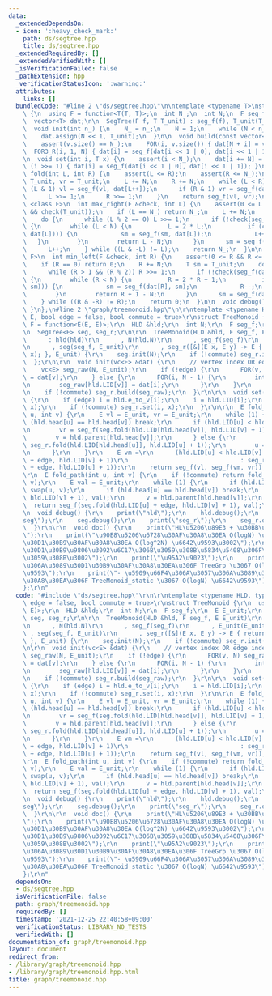 ```yaml
---
data:
  _extendedDependsOn:
  - icon: ':heavy_check_mark:'
    path: ds/segtree.hpp
    title: ds/segtree.hpp
  _extendedRequiredBy: []
  _extendedVerifiedWith: []
  _isVerificationFailed: false
  _pathExtension: hpp
  _verificationStatusIcon: ':warning:'
  attributes:
    links: []
  bundledCode: "#line 2 \"ds/segtree.hpp\"\n\ntemplate <typename T>\nstruct SegTree\
    \ {\n  using F = function<T(T, T)>;\n  int N_;\n  int N;\n  F seg_f;\n  T T_unit;\n\
    \  vector<T> dat;\n\n  SegTree(F f, T T_unit) : seg_f(f), T_unit(T_unit) {}\n\n\
    \  void init(int n_) {\n    N_ = n_;\n    N = 1;\n    while (N < n_) N <<= 1;\n\
    \    dat.assign(N << 1, T_unit);\n  }\n\n  void build(const vector<T> &v) {\n\
    \    assert(v.size() == N_);\n    FOR(i, v.size()) { dat[N + i] = v[i]; }\n  \
    \  FOR3_R(i, 1, N) { dat[i] = seg_f(dat[i << 1 | 0], dat[i << 1 | 1]); }\n  }\n\
    \n  void set(int i, T x) {\n    assert(i < N_);\n    dat[i += N] = x;\n    while\
    \ (i >>= 1) { dat[i] = seg_f(dat[i << 1 | 0], dat[i << 1 | 1]); }\n  }\n\n  T\
    \ fold(int L, int R) {\n    assert(L <= R);\n    assert(R <= N_);\n    T vl =\
    \ T_unit, vr = T_unit;\n    L += N;\n    R += N;\n    while (L < R) {\n      if\
    \ (L & 1) vl = seg_f(vl, dat[L++]);\n      if (R & 1) vr = seg_f(dat[--R], vr);\n\
    \      L >>= 1;\n      R >>= 1;\n    }\n    return seg_f(vl, vr);\n  }\n\n  template\
    \ <class F>\n  int max_right(F &check, int L) {\n    assert(0 <= L && L <= N_\
    \ && check(T_unit));\n    if (L == N_) return N_;\n    L += N;\n    T sm = T_unit;\n\
    \    do {\n      while (L % 2 == 0) L >>= 1;\n      if (!check(seg_f(sm, dat[L])))\
    \ {\n        while (L < N) {\n          L = 2 * L;\n          if (check(seg_f(sm,\
    \ dat[L]))) {\n            sm = seg_f(sm, dat[L]);\n            L++;\n       \
    \   }\n        }\n        return L - N;\n      }\n      sm = seg_f(sm, dat[L]);\n\
    \      L++;\n    } while ((L & -L) != L);\n    return N_;\n  }\n\n  template <class\
    \ F>\n  int min_left(F &check, int R) {\n    assert(0 <= R && R <= N_ && check(T_unit));\n\
    \    if (R == 0) return 0;\n    R += N;\n    T sm = T_unit;\n    do {\n      --R;\n\
    \      while (R > 1 && (R % 2)) R >>= 1;\n      if (!check(seg_f(dat[R], sm)))\
    \ {\n        while (R < N) {\n          R = 2 * R + 1;\n          if (check(seg_f(dat[R],\
    \ sm))) {\n            sm = seg_f(dat[R], sm);\n            R--;\n          }\n\
    \        }\n        return R + 1 - N;\n      }\n      sm = seg_f(dat[R], sm);\n\
    \    } while ((R & -R) != R);\n    return 0;\n  }\n\n  void debug() { print(dat);\
    \ }\n};\n#line 2 \"graph/treemonoid.hpp\"\n\r\ntemplate <typename HLD, typename\
    \ E, bool edge = false, bool commute = true>\r\nstruct TreeMonoid {\r\n  using\
    \ F = function<E(E, E)>;\r\n  HLD &hld;\r\n  int N;\r\n  F seg_f;\r\n  E E_unit;\r\
    \n  SegTree<E> seg, seg_r;\r\n\r\n  TreeMonoid(HLD &hld, F seg_f, E E_unit)\r\n\
    \      : hld(hld)\r\n      , N(hld.N)\r\n      , seg_f(seg_f)\r\n      , E_unit(E_unit)\r\
    \n      , seg(seg_f, E_unit)\r\n      , seg_r([&](E x, E y) -> E { return seg_f(y,\
    \ x); }, E_unit) {\r\n    seg.init(N);\r\n    if (!commute) seg_r.init(N);\r\n\
    \  };\r\n\r\n  void init(vc<E> &dat) {\r\n    // vertex index OR edge index\r\n\
    \    vc<E> seg_raw(N, E_unit);\r\n    if (!edge) {\r\n      FOR(v, N) seg_raw[hld.LID[v]]\
    \ = dat[v];\r\n    } else {\r\n      FOR(i, N - 1) {\r\n        int v = hld.e_to_v[i];\r\
    \n        seg_raw[hld.LID[v]] = dat[i];\r\n      }\r\n    }\r\n    seg.build(seg_raw);\r\
    \n    if (!commute) seg_r.build(seg_raw);\r\n  }\r\n\r\n  void set(int i, E x)\
    \ {\r\n    if (edge) i = hld.e_to_v[i];\r\n    i = hld.LID[i];\r\n    seg.set(i,\
    \ x);\r\n    if (!commute) seg_r.set(i, x);\r\n  }\r\n\r\n  E fold_path_nc(int\
    \ u, int v) {\r\n    E vl = E_unit, vr = E_unit;\r\n    while (1) {\r\n      if\
    \ (hld.head[u] == hld.head[v]) break;\r\n      if (hld.LID[u] < hld.LID[v]) {\r\
    \n        vr = seg_f(seg.fold(hld.LID[hld.head[v]], hld.LID[v] + 1), vr);\r\n\
    \        v = hld.parent[hld.head[v]];\r\n      } else {\r\n        vl = seg_f(vl,\
    \ seg_r.fold(hld.LID[hld.head[u]], hld.LID[u] + 1));\r\n        u = hld.parent[hld.head[u]];\r\
    \n      }\r\n    }\r\n    E vm =\r\n      (hld.LID[u] < hld.LID[v] ? seg.fold(hld.LID[u]\
    \ + edge, hld.LID[v] + 1)\r\n                               : seg_r.fold(hld.LID[v]\
    \ + edge, hld.LID[u] + 1));\r\n    return seg_f(vl, seg_f(vm, vr));\r\n  }\r\n\
    \r\n  E fold_path(int u, int v) {\r\n    if (!commute) return fold_path_nc(u,\
    \ v);\r\n    E val = E_unit;\r\n    while (1) {\r\n      if (hld.LID[u] > hld.LID[v])\
    \ swap(u, v);\r\n      if (hld.head[u] == hld.head[v]) break;\r\n      val = seg_f(seg.fold(hld.LID[hld.head[v]],\
    \ hld.LID[v] + 1), val);\r\n      v = hld.parent[hld.head[v]];\r\n    }\r\n  \
    \  return seg_f(seg.fold(hld.LID[u] + edge, hld.LID[v] + 1), val);\r\n  }\r\n\r\
    \n  void debug() {\r\n    print(\"hld\");\r\n    hld.debug();\r\n    print(\"\
    seg\");\r\n    seg.debug();\r\n    print(\"seg_r\");\r\n    seg_r.debug();\r\n\
    \  }\r\n\r\n  void doc() {\r\n    print(\"HL\u5206\u89E3 + \u30BB\u30B0\u6728\u3002\
    \");\r\n    print(\"\u90E8\u5206\u6728\u30AF\u30A8\u30EA O(logN) \u6642\u9593\u3001\
    \u30D1\u30B9\u30AF\u30A8\u30EA O(log^2N) \u6642\u9593\u3002\");\r\n    print(\"\
    \u30D1\u30B9\u9806\u3092\u6C17\u306B\u3059\u308B\u5834\u5408\u306F\u3001commute=false\u3068\
    \u3059\u308B\u3002\");\r\n    print(\"\u95A2\u9023\");\r\n    print(\"- \u7FA4\
    \u306A\u3089\u30D1\u30B9\u30AF\u30A8\u30EA\u306F TreeGrp \u3067 O(logN) \u6642\
    \u9593\");\r\n    print(\"- \u5909\u66F4\u306A\u3057\u306A\u3089\u30D1\u30B9\u30AF\
    \u30A8\u30EA\u306F TreeMonoid_static \u3067 O(logN) \u6642\u9593\");\r\n  }\r\n\
    };\r\n"
  code: "#include \"ds/segtree.hpp\"\r\n\r\ntemplate <typename HLD, typename E, bool\
    \ edge = false, bool commute = true>\r\nstruct TreeMonoid {\r\n  using F = function<E(E,\
    \ E)>;\r\n  HLD &hld;\r\n  int N;\r\n  F seg_f;\r\n  E E_unit;\r\n  SegTree<E>\
    \ seg, seg_r;\r\n\r\n  TreeMonoid(HLD &hld, F seg_f, E E_unit)\r\n      : hld(hld)\r\
    \n      , N(hld.N)\r\n      , seg_f(seg_f)\r\n      , E_unit(E_unit)\r\n     \
    \ , seg(seg_f, E_unit)\r\n      , seg_r([&](E x, E y) -> E { return seg_f(y, x);\
    \ }, E_unit) {\r\n    seg.init(N);\r\n    if (!commute) seg_r.init(N);\r\n  };\r\
    \n\r\n  void init(vc<E> &dat) {\r\n    // vertex index OR edge index\r\n    vc<E>\
    \ seg_raw(N, E_unit);\r\n    if (!edge) {\r\n      FOR(v, N) seg_raw[hld.LID[v]]\
    \ = dat[v];\r\n    } else {\r\n      FOR(i, N - 1) {\r\n        int v = hld.e_to_v[i];\r\
    \n        seg_raw[hld.LID[v]] = dat[i];\r\n      }\r\n    }\r\n    seg.build(seg_raw);\r\
    \n    if (!commute) seg_r.build(seg_raw);\r\n  }\r\n\r\n  void set(int i, E x)\
    \ {\r\n    if (edge) i = hld.e_to_v[i];\r\n    i = hld.LID[i];\r\n    seg.set(i,\
    \ x);\r\n    if (!commute) seg_r.set(i, x);\r\n  }\r\n\r\n  E fold_path_nc(int\
    \ u, int v) {\r\n    E vl = E_unit, vr = E_unit;\r\n    while (1) {\r\n      if\
    \ (hld.head[u] == hld.head[v]) break;\r\n      if (hld.LID[u] < hld.LID[v]) {\r\
    \n        vr = seg_f(seg.fold(hld.LID[hld.head[v]], hld.LID[v] + 1), vr);\r\n\
    \        v = hld.parent[hld.head[v]];\r\n      } else {\r\n        vl = seg_f(vl,\
    \ seg_r.fold(hld.LID[hld.head[u]], hld.LID[u] + 1));\r\n        u = hld.parent[hld.head[u]];\r\
    \n      }\r\n    }\r\n    E vm =\r\n      (hld.LID[u] < hld.LID[v] ? seg.fold(hld.LID[u]\
    \ + edge, hld.LID[v] + 1)\r\n                               : seg_r.fold(hld.LID[v]\
    \ + edge, hld.LID[u] + 1));\r\n    return seg_f(vl, seg_f(vm, vr));\r\n  }\r\n\
    \r\n  E fold_path(int u, int v) {\r\n    if (!commute) return fold_path_nc(u,\
    \ v);\r\n    E val = E_unit;\r\n    while (1) {\r\n      if (hld.LID[u] > hld.LID[v])\
    \ swap(u, v);\r\n      if (hld.head[u] == hld.head[v]) break;\r\n      val = seg_f(seg.fold(hld.LID[hld.head[v]],\
    \ hld.LID[v] + 1), val);\r\n      v = hld.parent[hld.head[v]];\r\n    }\r\n  \
    \  return seg_f(seg.fold(hld.LID[u] + edge, hld.LID[v] + 1), val);\r\n  }\r\n\r\
    \n  void debug() {\r\n    print(\"hld\");\r\n    hld.debug();\r\n    print(\"\
    seg\");\r\n    seg.debug();\r\n    print(\"seg_r\");\r\n    seg_r.debug();\r\n\
    \  }\r\n\r\n  void doc() {\r\n    print(\"HL\u5206\u89E3 + \u30BB\u30B0\u6728\u3002\
    \");\r\n    print(\"\u90E8\u5206\u6728\u30AF\u30A8\u30EA O(logN) \u6642\u9593\u3001\
    \u30D1\u30B9\u30AF\u30A8\u30EA O(log^2N) \u6642\u9593\u3002\");\r\n    print(\"\
    \u30D1\u30B9\u9806\u3092\u6C17\u306B\u3059\u308B\u5834\u5408\u306F\u3001commute=false\u3068\
    \u3059\u308B\u3002\");\r\n    print(\"\u95A2\u9023\");\r\n    print(\"- \u7FA4\
    \u306A\u3089\u30D1\u30B9\u30AF\u30A8\u30EA\u306F TreeGrp \u3067 O(logN) \u6642\
    \u9593\");\r\n    print(\"- \u5909\u66F4\u306A\u3057\u306A\u3089\u30D1\u30B9\u30AF\
    \u30A8\u30EA\u306F TreeMonoid_static \u3067 O(logN) \u6642\u9593\");\r\n  }\r\n\
    };\r\n"
  dependsOn:
  - ds/segtree.hpp
  isVerificationFile: false
  path: graph/treemonoid.hpp
  requiredBy: []
  timestamp: '2021-12-25 22:40:58+09:00'
  verificationStatus: LIBRARY_NO_TESTS
  verifiedWith: []
documentation_of: graph/treemonoid.hpp
layout: document
redirect_from:
- /library/graph/treemonoid.hpp
- /library/graph/treemonoid.hpp.html
title: graph/treemonoid.hpp
---
```

